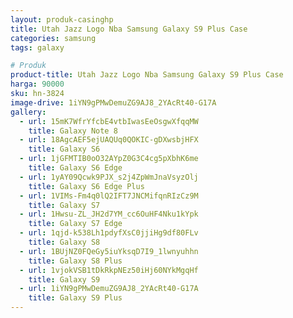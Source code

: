 ```yaml
---
layout: produk-casinghp
title: Utah Jazz Logo Nba Samsung Galaxy S9 Plus Case
categories: samsung
tags: galaxy

# Produk
product-title: Utah Jazz Logo Nba Samsung Galaxy S9 Plus Case
harga: 90000
sku: hn-3824
image-drive: 1iYN9gPMwDemuZG9AJ8_2YAcRt40-G17A
gallery:
  - url: 15mK7WfrYfcbE4vtbIwasEeOsgwXfqqMW
    title: Galaxy Note 8
  - url: 18AgcAEF5ejUAQUq0QOKIC-gDXwsbjHFX
    title: Galaxy S6
  - url: 1jGFMTIB0oO32AYpZ0G3C4cg5pXbhK6me
    title: Galaxy S6 Edge
  - url: 1yAY09Qcwk9PJX_s2j4ZpWmJnaVsyzOlj
    title: Galaxy S6 Edge Plus
  - url: 1VIMs-Fm4q0lQ2IFT7JNCMifqnRIzCz9M
    title: Galaxy S7
  - url: 1Hwsu-ZL_JH2d7YM_cc6OuHF4Nku1kYpk
    title: Galaxy S7 Edge
  - url: 1qjd-k538Lh1pdyfXsC0jjiHg9df80FLv
    title: Galaxy S8
  - url: 1BUjNZ0FQeGy5iuYksqD7I9_1lwnyuhhn
    title: Galaxy S8 Plus
  - url: 1vjokVSB1tDkRkpNEz50iHj60NYkMgqHf
    title: Galaxy S9
  - url: 1iYN9gPMwDemuZG9AJ8_2YAcRt40-G17A
    title: Galaxy S9 Plus
---
```

